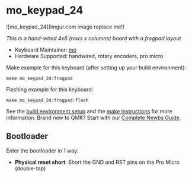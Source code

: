 # mo_keypad_24

![mo_keypad_24](imgur.com image replace me!)

*This is a hand-wired 4x6 (rows x columns) board with a frogpad layout*

* Keyboard Maintainer: [mo](https://github.com/jrmolin)
* Hardware Supported: handwired, rotary encoders, pro micro

Make example for this keyboard (after setting up your build environment):

    make mo_keypad_24:frogpad

Flashing example for this keyboard:

    make mo_keypad_24:frogpad:flash

See the [build environment setup](https://docs.qmk.fm/#/getting_started_build_tools) and the [make instructions](https://docs.qmk.fm/#/getting_started_make_guide) for more information. Brand new to QMK? Start with our [Complete Newbs Guide](https://docs.qmk.fm/#/newbs).

## Bootloader

Enter the bootloader in 1 way:

* **Physical reset short**: Short the GND and RST pins on the Pro Micro (double-tap)
